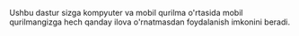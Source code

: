 Ushbu dastur sizga kompyuter va mobil qurilma o'rtasida mobil qurilmangizga hech qanday ilova o'rnatmasdan foydalanish imkonini beradi.
